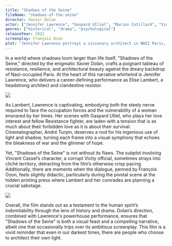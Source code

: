 ```yaml
---
title: "Shadows of the Seine"
fileName: "shadows-of-the-seine"
director: Xavier Dolan
actor: ["Jennifer Lawrence", "Gaspard Ulliel", "Marion Cotillard", "Vincent Cassel"]
genres: ["historical", "drama", "psychological"]
releaseYear: 2021
screenplay: François Ozon
plot: "Jennifer Lawrence portrays a visionary architect in WWII Paris, designing structures by day and moonlighting in the Resistance by night."
---
```


In a world where shadows loom larger than life itself, "Shadows of the Seine," directed by the enigmatic Xavier Dolan, crafts a poignant tableau of resistance, resilience, and architectural beauty against the dreary backdrop of Nazi-occupied Paris. At the heart of this narrative whirlwind is Jennifer Lawrence, who delivers a career-defining performance as Elise Lambert, a headstrong architect and clandestine resistor.

![](/shadows-of-the-seine-1.webp)

As Lambert, Lawrence is captivating, embodying both the steely nerve required to face the occupation forces and the vulnerability of a woman ensnared by her times. Her scenes with Gaspard Ulliel, who plays her love interest and fellow Resistance fighter, are laden with a tension that is as much about their forbidden love as it is about their survival. Cinematographer, André Turpin, deserves a nod for his ingenious use of light and shadow, turning each frame into a visual symphony that echoes the bleakness of war and the glimmer of hope.

Yet, "Shadows of the Seine" is not without its flaws. The subplot involving Vincent Cassel’s character, a corrupt Vichy official, sometimes strays into cliché territory, detracting from the film’s otherwise crisp pacing. Additionally, there are moments when the dialogue, penned by François Ozon, feels slightly didactic, particularly during the pivotal scene at the hidden printing press where Lambert and her comrades are planning a crucial sabotage.

![](/shadows-of-the-seine-2.webp)

Overall, the film stands out as a testament to the human spirit’s indomitability through the lens of history and drama. Dolan’s direction, combined with Lawrence's powerhouse performance, ensures that "Shadows of the Seine" is both a visual feast and a compelling narrative, albeit one that occasionally trips over its ambitious screenplay. This film is a vivid reminder that even in our darkest times, there are people who choose to architect their own light.
